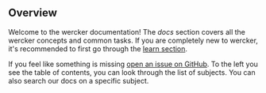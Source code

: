 ## Overview

Welcome to the wercker documentation! The *docs* section covers all the
wercker concepts and common tasks. If you are completely new to wercker,
it's recommended to first go through the [learn section](http://devcenter.wercker.com/learn/basics/introduction.html).

If you feel like something is missing
[open an issue on GitHub](https://github.com/wercker/docs/issues). To the left
you see the table of contents, you can look through the list of subjects. You can
also search our docs on a specific subject.
